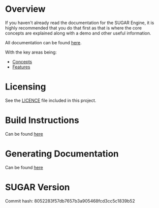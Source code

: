 # Overview

If you haven't already read the documentation for the SUGAR Engine, it is highly recommended that you do that first as that is where the core concepts are explained along with a demo and other useful information.

All documentation can be found [here](http://docs.sugarengine.org).

With the key areas being:
- [Concepts](http://docs.sugarengine.org/concepts/index.html)
- [Features](http://docs.sugarengine.org/features/index.html)

# Licensing
See the [LICENCE](LICENCE.md) file included in this project.

# Build Instructions

Can be found [here](docs/tutorials/build-instructions.md)

# Generating Documentation

Can be found [here](docs/development/documentation.md)

# SUGAR Version
Commit hash: 8052283f57db7657b3a905468fcd3cc5c1839b52